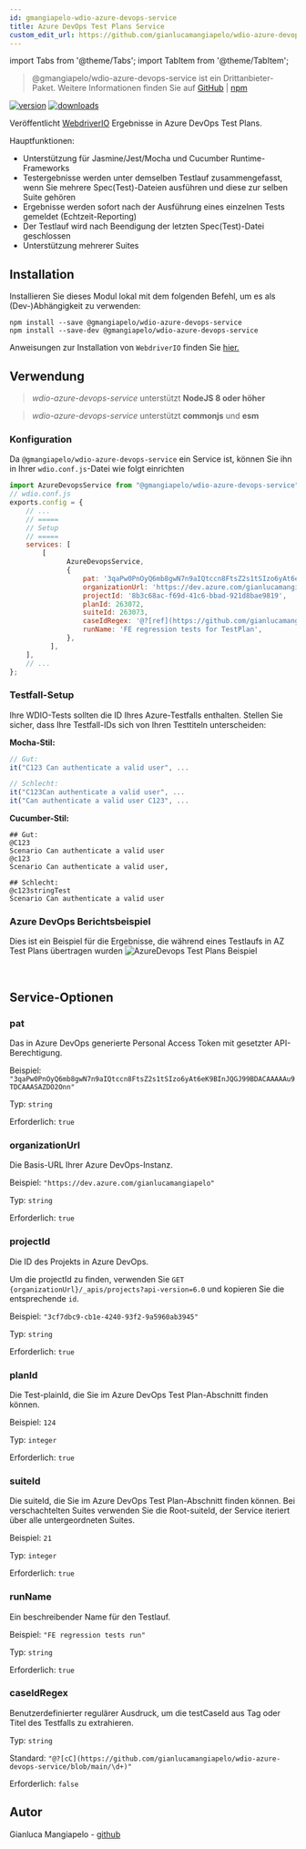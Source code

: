 ```yaml
---
id: gmangiapelo-wdio-azure-devops-service
title: Azure DevOps Test Plans Service
custom_edit_url: https://github.com/gianlucamangiapelo/wdio-azure-devops-service/edit/main/README.md
---
```


import Tabs from '@theme/Tabs';
import TabItem from '@theme/TabItem';

> @gmangiapelo/wdio-azure-devops-service ist ein Drittanbieter-Paket. Weitere Informationen finden Sie auf [GitHub](https://github.com/gianlucamangiapelo/wdio-azure-devops-service) | [npm](https://www.npmjs.com/package/@gmangiapelo/wdio-azure-devops-service)

[![version](https://img.shields.io/npm/v/@gmangiapelo/wdio-azure-devops-service.svg)](https://www.npmjs.com/package/@gmangiapelo/wdio-azure-devops-service)
[![downloads](https://img.shields.io/npm/dt/@gmangiapelo/wdio-azure-devops-service.svg)](https://www.npmjs.com/package/@gmangiapelo/wdio-azure-devops-service)

Veröffentlicht [WebdriverIO](https://webdriver.io/) Ergebnisse in Azure DevOps Test Plans.

Hauptfunktionen:

* Unterstützung für Jasmine/Jest/Mocha und Cucumber Runtime-Frameworks
* Testergebnisse werden unter demselben Testlauf zusammengefasst, wenn Sie mehrere Spec(Test)-Dateien ausführen und diese zur selben Suite gehören
* Ergebnisse werden sofort nach der Ausführung eines einzelnen Tests gemeldet (Echtzeit-Reporting)
* Der Testlauf wird nach Beendigung der letzten Spec(Test)-Datei geschlossen
* Unterstützung mehrerer Suites


## Installation

Installieren Sie dieses Modul lokal mit dem folgenden Befehl, um es als (Dev-)Abhängigkeit zu verwenden:

```shell
npm install --save @gmangiapelo/wdio-azure-devops-service
npm install --save-dev @gmangiapelo/wdio-azure-devops-service
```

Anweisungen zur Installation von `WebdriverIO` finden Sie [hier.](https://webdriver.io/docs/gettingstarted)

## Verwendung

> _wdio-azure-devops-service_ unterstützt **NodeJS 8 oder höher**

> _wdio-azure-devops-service_ unterstützt **commonjs** und **esm**

### Konfiguration

Da `@gmangiapelo/wdio-azure-devops-service` ein Service ist, können Sie ihn in Ihrer `wdio.conf.js`-Datei wie folgt einrichten

```js
import AzureDevopsService from "@gmangiapelo/wdio-azure-devops-service";
// wdio.conf.js
exports.config = {
    // ...
    // =====
    // Setup
    // =====
    services: [
        [
              AzureDevopsService,
              {
                  pat: '3qaPw0PnOyQ6mb8gwN7n9aIQtccn8FtsZ2s1tSIzo6yAt6eK9BInJQGJ99BDACAAAAAu9TDCAAASAZDO2Onn',
                  organizationUrl: 'https://dev.azure.com/gianlucamangiapelo',
                  projectId: '8b3c68ac-f69d-41c6-bbad-921d8bae9819',
                  planId: 263072,
                  suiteId: 263073,
                  caseIdRegex: '@?[ref](https://github.com/gianlucamangiapelo/wdio-azure-devops-service/blob/main/\\d+)',
                  runName: 'FE regression tests for TestPlan',
              },
          ],
    ],
    // ...
};
```

### Testfall-Setup

Ihre WDIO-Tests sollten die ID Ihres Azure-Testfalls enthalten. Stellen Sie sicher, dass Ihre Testfall-IDs sich von Ihren Testtiteln unterscheiden:

**Mocha-Stil:**
```Javascript
// Gut:
it("C123 Can authenticate a valid user", ...

// Schlecht:
it("C123Can authenticate a valid user", ...
it("Can authenticate a valid user C123", ...
```

**Cucumber-Stil:**
```Gherkin
## Gut:
@C123
Scenario Can authenticate a valid user
@c123
Scenario Can authenticate a valid user,

## Schlecht:
@c123stringTest
Scenario Can authenticate a valid user
```

### Azure DevOps Berichtsbeispiel

Dies ist ein Beispiel für die Ergebnisse, die während eines Testlaufs in AZ Test Plans übertragen wurden
![AzureDevops Test Plans Beispiel](https://github.com/gianlucamangiapelo/wdio-azure-devops-service/blob/main/./img/AZ-DevOps-example.png)

<br />

## Service-Optionen

### pat

Das in Azure DevOps generierte Personal Access Token mit gesetzter API-Berechtigung.

Beispiel: `"3qaPw0PnOyQ6mb8gwN7n9aIQtccn8FtsZ2s1tSIzo6yAt6eK9BInJQGJ99BDACAAAAAu9TDCAAASAZDO2Onn"`

Typ: `string`

Erforderlich: `true`

### organizationUrl

Die Basis-URL Ihrer Azure DevOps-Instanz.

Beispiel: `"https://dev.azure.com/gianlucamangiapelo"`

Typ: `string`

Erforderlich: `true`

### projectId

Die ID des Projekts in Azure DevOps.

Um die projectId zu finden, verwenden Sie `GET {organizationUrl}/_apis/projects?api-version=6.0` und kopieren Sie die entsprechende `id`.

Beispiel: `"3cf7dbc9-cb1e-4240-93f2-9a5960ab3945"`

Typ: `string`

Erforderlich: `true`

### planId

Die Test-plainId, die Sie im Azure DevOps Test Plan-Abschnitt finden können.

Beispiel: `124`

Typ: `integer`

Erforderlich: `true`

### suiteId

Die suiteId, die Sie im Azure DevOps Test Plan-Abschnitt finden können. Bei verschachtelten Suites verwenden Sie die Root-suiteId, der Service iteriert über alle untergeordneten Suites.

Beispiel: `21`

Typ: `integer`

Erforderlich: `true`

### runName

Ein beschreibender Name für den Testlauf.

Beispiel: `"FE regression tests run"`

Typ: `string`

Erforderlich: `true`

### caseIdRegex

Benutzerdefinierter regulärer Ausdruck, um die testCaseId aus Tag oder Titel des Testfalls zu extrahieren.

Typ: `string`

Standard: `"@?[cC](https://github.com/gianlucamangiapelo/wdio-azure-devops-service/blob/main/\d+)"`

Erforderlich: `false`

## Autor
Gianluca Mangiapelo - [github](https://github.com/gianlucamangiapelo)